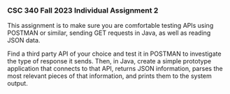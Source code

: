 ### CSC 340 Fall 2023 Individual Assignment 2

This assignment is to make sure you are comfortable testing APIs using POSTMAN or similar, sending GET requests in Java, as well as reading JSON data.

Find a third party API of your choice and test it in POSTMAN to investigate the type of response it sends. Then, in Java, create a simple prototype application that connects to that API, returns JSON information, parses the most relevant pieces of that information, and prints them to the system output. 
